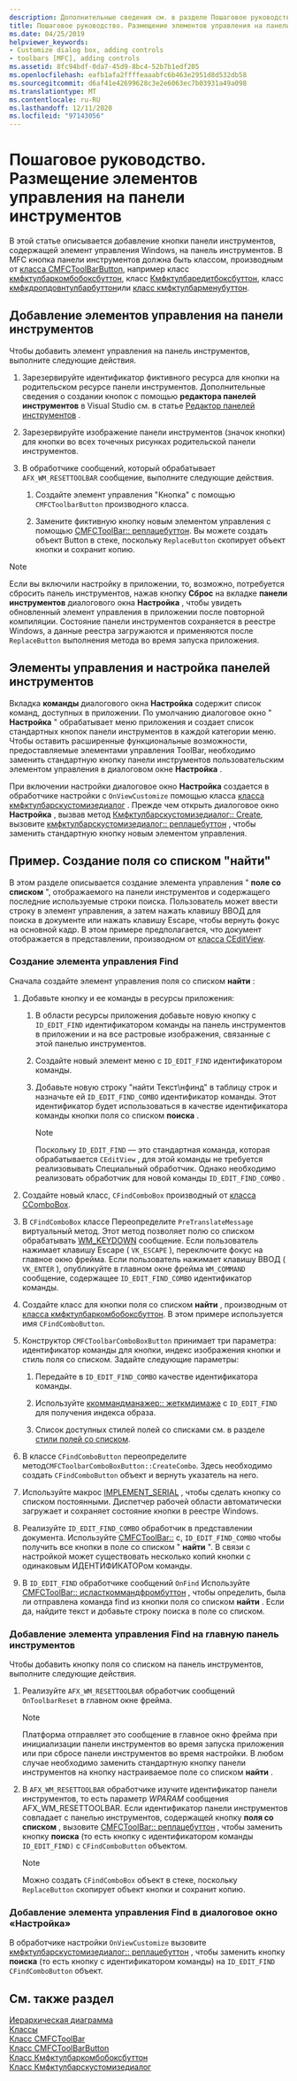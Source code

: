 ```yaml
---
description: Дополнительные сведения см. в разделе Пошаговое руководство. размещение элементов управления на панелях инструментов
title: Пошаговое руководство. Размещение элементов управления на панели инструментов
ms.date: 04/25/2019
helpviewer_keywords:
- Customize dialog box, adding controls
- toolbars [MFC], adding controls
ms.assetid: 8fc94bdf-0da7-45d9-8bc4-52b7b1edf205
ms.openlocfilehash: eafb1afa2ffffeaaabfc6b463e2951d8d532db58
ms.sourcegitcommit: d6af41e42699628c3e2e6063ec7b03931a49a098
ms.translationtype: MT
ms.contentlocale: ru-RU
ms.lasthandoff: 12/11/2020
ms.locfileid: "97143056"
---
```

# <a name="walkthrough-putting-controls-on-toolbars"></a>Пошаговое руководство. Размещение элементов управления на панели инструментов

В этой статье описывается добавление кнопки панели инструментов, содержащей элемент управления Windows, на панель инструментов. В MFC кнопка панели инструментов должна быть классом, производным от [класса CMFCToolBarButton](../mfc/reference/cmfctoolbarbutton-class.md), например класс [кмфктулбаркомбобоксбуттон](../mfc/reference/cmfctoolbarcomboboxbutton-class.md), класс [Кмфктулбаредитбоксбуттон](../mfc/reference/cmfctoolbareditboxbutton-class.md), класс [кмфкдропдовнтулбарбуттон](../mfc/reference/cmfcdropdowntoolbarbutton-class.md)или [класс кмфктулбарменубуттон](../mfc/reference/cmfctoolbarmenubutton-class.md).

## <a name="adding-controls-to-toolbars"></a>Добавление элементов управления на панели инструментов

Чтобы добавить элемент управления на панель инструментов, выполните следующие действия.

1. Зарезервируйте идентификатор фиктивного ресурса для кнопки на родительском ресурсе панели инструментов. Дополнительные сведения о создании кнопок с помощью **редактора панелей инструментов** в Visual Studio см. в статье [Редактор панелей инструментов](../windows/toolbar-editor.md) .

1. Зарезервируйте изображение панели инструментов (значок кнопки) для кнопки во всех точечных рисунках родительской панели инструментов.

1. В обработчике сообщений, который обрабатывает `AFX_WM_RESETTOOLBAR` сообщение, выполните следующие действия.

   1. Создайте элемент управления "Кнопка" с помощью `CMFCToolbarButton` производного класса.

   1. Замените фиктивную кнопку новым элементом управления с помощью [CMFCToolBar:: реплацебуттон](../mfc/reference/cmfctoolbar-class.md#replacebutton). Вы можете создать объект Button в стеке, поскольку `ReplaceButton` скопирует объект кнопки и сохранит копию.

> [!NOTE]
> Если вы включили настройку в приложении, то, возможно, потребуется сбросить панель инструментов, нажав кнопку **Сброс** на вкладке **панели инструментов** диалогового окна **Настройка** , чтобы увидеть обновленный элемент управления в приложении после повторной компиляции. Состояние панели инструментов сохраняется в реестре Windows, а данные реестра загружаются и применяются после `ReplaceButton` выполнения метода во время запуска приложения.

## <a name="toolbar-controls-and-customization"></a>Элементы управления и настройка панелей инструментов

Вкладка **команды** диалогового окна **Настройка** содержит список команд, доступных в приложении. По умолчанию диалоговое окно " **Настройка** " обрабатывает меню приложения и создает список стандартных кнопок панели инструментов в каждой категории меню. Чтобы оставить расширенные функциональные возможности, предоставляемые элементами управления ToolBar, необходимо заменить стандартную кнопку панели инструментов пользовательским элементом управления в диалоговом окне **Настройка** .

При включении настройки диалоговое окно **Настройка** создается в обработчике настройки с `OnViewCustomize` помощью класса [класса кмфктулбарскустомизедиалог](../mfc/reference/cmfctoolbarscustomizedialog-class.md) . Прежде чем открыть диалоговое окно **Настройка** , вызвав метод [Кмфктулбарскустомизедиалог:: Create](../mfc/reference/cmfctoolbarscustomizedialog-class.md#create), вызовите [кмфктулбарскустомизедиалог:: реплацебуттон](../mfc/reference/cmfctoolbarscustomizedialog-class.md#replacebutton) , чтобы заменить стандартную кнопку новым элементом управления.

## <a name="example-creating-a-find-combo-box"></a>Пример. Создание поля со списком "найти"

В этом разделе описывается создание элемента управления " **поле со списком** ", отображаемого на панели инструментов и содержащего последние используемые строки поиска. Пользователь может ввести строку в элемент управления, а затем нажать клавишу ВВОД для поиска в документе или нажать клавишу Escape, чтобы вернуть фокус на основной кадр. В этом примере предполагается, что документ отображается в представлении, производном от [класса CEditView](../mfc/reference/ceditview-class.md).

### <a name="creating-the-find-control"></a>Создание элемента управления Find

Сначала создайте элемент управления поля со списком **найти** :

1. Добавьте кнопку и ее команды в ресурсы приложения:

   1. В области ресурсы приложения добавьте новую кнопку с `ID_EDIT_FIND` идентификатором команды на панель инструментов в приложении и на все растровые изображения, связанные с этой панелью инструментов.

   1. Создайте новый элемент меню с `ID_EDIT_FIND` идентификатором команды.

   1. Добавьте новую строку "найти Текст\нфинд" в таблицу строк и назначьте ей `ID_EDIT_FIND_COMBO` идентификатор команды. Этот идентификатор будет использоваться в качестве идентификатора команды кнопки поля со списком **поиска** .

        > [!NOTE]
        > Поскольку `ID_EDIT_FIND` — это стандартная команда, которая обрабатывается `CEditView` , для этой команды не требуется реализовывать Специальный обработчик.  Однако необходимо реализовать обработчик для новой команды `ID_EDIT_FIND_COMBO` .

1. Создайте новый класс, `CFindComboBox` производный от [класса CComboBox](../mfc/reference/ccombobox-class.md).

1. В `CFindComboBox` классе Переопределите `PreTranslateMessage` виртуальный метод. Этот метод позволяет полю со списком обрабатывать [WM_KEYDOWN](/windows/win32/inputdev/wm-keydown) сообщение. Если пользователь нажимает клавишу Escape ( `VK_ESCAPE` ), переключите фокус на главное окно фрейма. Если пользователь нажимает клавишу ВВОД ( `VK_ENTER` ), опубликуйте в главном окне фрейма `WM_COMMAND` сообщение, содержащее `ID_EDIT_FIND_COMBO` идентификатор команды.

1. Создайте класс для кнопки поля со списком **найти** , производным от [класса кмфктулбаркомбобоксбуттон](../mfc/reference/cmfctoolbarcomboboxbutton-class.md). В этом примере используется имя `CFindComboButton`.

1. Конструктор `CMFCToolbarComboBoxButton` принимает три параметра: идентификатор команды для кнопки, индекс изображения кнопки и стиль поля со списком. Задайте следующие параметры:

   1. Передайте в `ID_EDIT_FIND_COMBO` качестве идентификатора команды.

   1. Используйте [ккоммандманажер:: жеткмдимаже](reference/internal-classes.md) с `ID_EDIT_FIND` для получения индекса образа.

   1. Список доступных стилей полей со списками см. в разделе [стили полей со списком](../mfc/reference/styles-used-by-mfc.md#combo-box-styles).

1. В классе `CFindComboButton` переопределите метод`CMFCToolbarComboBoxButton::CreateCombo`. Здесь необходимо создать `CFindComboButton` объект и вернуть указатель на него.

1. Используйте макрос [IMPLEMENT_SERIAL](../mfc/reference/run-time-object-model-services.md#implement_serial) , чтобы сделать кнопку со списком постоянными. Диспетчер рабочей области автоматически загружает и сохраняет состояние кнопки в реестре Windows.

1. Реализуйте `ID_EDIT_FIND_COMBO` обработчик в представлении документа. Используйте [CMFCToolBar::](../mfc/reference/cmfctoolbar-class.md#getcommandbuttons) с, `ID_EDIT_FIND_COMBO` чтобы получить все кнопки в поле со списком " **найти** ". В связи с настройкой может существовать несколько копий кнопки с одинаковым ИДЕНТИФИКАТОРом команды.

1. В `ID_EDIT_FIND` обработчике сообщений `OnFind` Используйте [CMFCToolBar:: исласткоммандфромбуттон](../mfc/reference/cmfctoolbar-class.md#islastcommandfrombutton) , чтобы определить, была ли отправлена команда find из кнопки поля со списком **найти** . Если да, найдите текст и добавьте строку поиска в поле со списком.

### <a name="adding-the-find-control-to-the-main-toolbar"></a>Добавление элемента управления Find на главную панель инструментов

Чтобы добавить кнопку поля со списком на панель инструментов, выполните следующие действия.

1. Реализуйте `AFX_WM_RESETTOOLBAR` обработчик сообщений `OnToolbarReset` в главном окне фрейма.

    > [!NOTE]
    > Платформа отправляет это сообщение в главное окно фрейма при инициализации панели инструментов во время запуска приложения или при сбросе панели инструментов во время настройки. В любом случае необходимо заменить стандартную кнопку панели инструментов на кнопку настраиваемое поле со списком **найти** .

1. В `AFX_WM_RESETTOOLBAR` обработчике изучите идентификатор панели инструментов, то есть параметр *WPARAM* сообщения AFX_WM_RESETTOOLBAR. Если идентификатор панели инструментов совпадает с панелью инструментов, содержащей кнопку **поля со списком** , вызовите [CMFCToolBar:: реплацебуттон](../mfc/reference/cmfctoolbar-class.md#replacebutton) , чтобы заменить кнопку **поиска** (то есть кнопку с идентификатором команды `ID_EDIT_FIND)` с `CFindComboButton` объектом.

    > [!NOTE]
    > Можно создать `CFindComboBox` объект в стеке, поскольку `ReplaceButton` скопирует объект кнопки и сохранит копию.

### <a name="adding-the-find-control-to-the-customize-dialog-box"></a>Добавление элемента управления Find в диалоговое окно «Настройка»

В обработчике настройки `OnViewCustomize` вызовите [кмфктулбарскустомизедиалог:: реплацебуттон](../mfc/reference/cmfctoolbarscustomizedialog-class.md#replacebutton) , чтобы заменить кнопку **поиска** (то есть кнопку с идентификатором команды) на `ID_EDIT_FIND` `CFindComboButton` объект.

## <a name="see-also"></a>См. также раздел

[Иерархическая диаграмма](../mfc/hierarchy-chart.md)<br/>
[Классы](../mfc/reference/mfc-classes.md)<br/>
[Класс CMFCToolBar](../mfc/reference/cmfctoolbar-class.md)<br/>
[Класс CMFCToolBarButton](../mfc/reference/cmfctoolbarbutton-class.md)<br/>
[Класс Кмфктулбаркомбобоксбуттон](../mfc/reference/cmfctoolbarcomboboxbutton-class.md)<br/>
[Класс Кмфктулбарскустомизедиалог](../mfc/reference/cmfctoolbarscustomizedialog-class.md)
